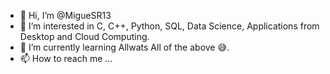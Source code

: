 - 👋 Hi, I’m @MigueSR13
- 👀 I’m interested in C, C++, Python, SQL, Data Science, Applications from Desktop and Cloud Computing.
- 🌱 I’m currently learning Allwats All of the above 😅.
- 📫 How to reach me ...

<!---
MigueSR13/MigueSR13 is a ✨ special ✨ repository because its `README.md` (this file) appears on your GitHub profile.
You can click the Preview link to take a look at your changes.
--->
